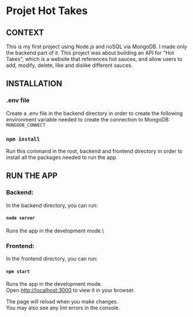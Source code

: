 # Projet Hot Takes

## CONTEXT

This is my first project using Node.js and noSQL via MongoDB. I made only the backend part of it.
This project was about building an API for "Hot Takes", which is a website that references hot sauces, and allow users to add, modify, delete, like and dislike different sauces.

## INSTALLATION

### .env file

Create a .env file in the backend directory in order to create the following environment variable needed to create the connection to MongoDB:
    `MONGODB_CONNECT`

### `npm install`

Run this command in the root, backend and frontend directory in order to install all the packages needed to run the app.

## RUN THE APP

### Backend:

In the backend directory, you can run:
#### `node server`

Runs the app in the development mode.\

### Frontend:

In the frontend directory, you can run:
#### `npm start`

Runs the app in the development mode.\
Open [http://localhost:3000](http://localhost:4200) to view it in your browser.

The page will reload when you make changes.\
You may also see any lint errors in the console.
